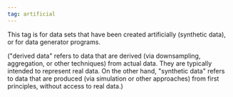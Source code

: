 ```yaml
---
tag: artificial
---
```


This tag is for data sets that have been created artificially (synthetic data), or for data generator programs.

("derived data" refers to data that are derived (via downsampling, aggregation, or other techniques) from actual data. They are typically intended to represent real data. On the other hand, "synthetic data" refers to data that are produced (via simulation or other approaches) from first principles, without access to real data.)
